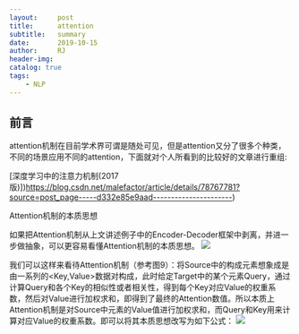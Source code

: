 ```yaml
---
layout:     post
title:      attention 
subtitle:   summary
date:       2019-10-15
author:     RJ
header-img: 
catalog: true
tags:
    - NLP
---
```


## 前言
attention机制在目前学术界可谓是随处可见，但是attention又分了很多个种类，不同的场景应用不同的attention，下面就对个人所看到的比较好的文章进行重组:

[深度学习中的注意力机制(2017版)])https://blog.csdn.net/malefactor/article/details/78767781?source=post_page-----d332e85e9aad----------------------)

Attention机制的本质思想

如果把Attention机制从上文讲述例子中的Encoder-Decoder框架中剥离，并进一步做抽象，可以更容易看懂Attention机制的本质思想。
![](https://raw.githubusercontent.com/rejae/rejae.github.io/master/img/20191128attentionzjl.jpg)

我们可以这样来看待Attention机制（参考图9）：将Source中的构成元素想象成是由一系列的<Key,Value>数据对构成，此时给定Target中的某个元素Query，通过计算Query和各个Key的相似性或者相关性，得到每个Key对应Value的权重系数，然后对Value进行加权求和，即得到了最终的Attention数值。所以本质上Attention机制是对Source中元素的Value值进行加权求和，而Query和Key用来计算对应Value的权重系数。即可以将其本质思想改写为如下公式：
![](https://raw.githubusercontent.com/rejae/rejae.github.io/master/img/20191128attentionzjl2.jpg)
